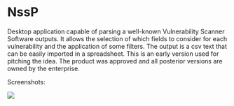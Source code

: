 # NssP
Desktop application capable of parsing a well-known Vulnerability Scanner Software outputs. It allows the selection of which fields to consider for each vulnerability and the application of some filters.
The output is a csv text that can be easily imported in a spreadsheet.
This is an early version used for pitching the idea. The product was approved and all posterior versions are owned by the enterprise.

Screenshots:

![](https://i.imgur.com/LsUepSg.png)

